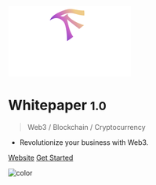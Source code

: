 ![logo](img/falcon-logo-up.svg ':size=500')

# Whitepaper <small>1.0</small>

> Web3 / Blockchain / Cryptocurrency 

- Revolutionize your business with Web3.

[Website](https://falcongateway.com/)
[Get Started](#gt-falcon-platform-lt)


<!-- background color -->

![color](#343037)